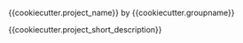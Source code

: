  {{cookiecutter.project_name}} by {{cookiecutter.groupname}} 

 {{cookiecutter.project_short_description}}
